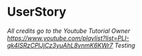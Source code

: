 # UserStory
*All credits go to the Youtube Tutorial Owner https://www.youtube.com/playlist?list=PLI-gk4ISRzCPlJjCz3yuAhL8vnmK6KWr7*
*_Testing_*
